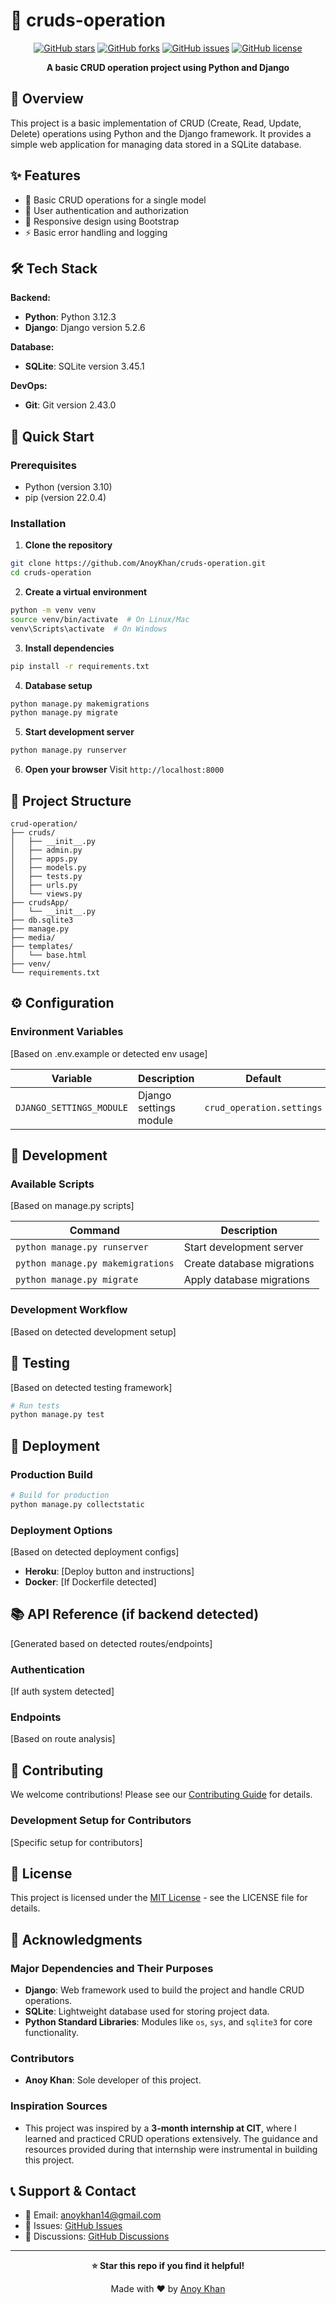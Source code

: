 # 🚀 cruds-operation

<div align="center">

[![GitHub stars](https://img.shields.io/github/stars/AnoyKhan/cruds-operation?style=for-the-badge)](https://github.com/AnoyKhan/cruds-operation/stargazers)
[![GitHub forks](https://img.shields.io/github/forks/AnoyKhan/cruds-operation?style=for-the-badge)](https://github.com/AnoyKhan/cruds-operation/network)
[![GitHub issues](https://img.shields.io/github/issues/AnoyKhan/cruds-operation?style=for-the-badge)](https://github.com/AnoyKhan/cruds-operation/issues)
[![GitHub license](https://img.shields.io/github/license/AnoyKhan/cruds-operation?style=for-the-badge)](LICENSE)

**A basic CRUD operation project using Python and Django**

</div>

## 📖 Overview

This project is a basic implementation of CRUD (Create, Read, Update, Delete) operations using Python and the Django framework. It provides a simple web application for managing data stored in a SQLite database.

## ✨ Features

- 🎯 Basic CRUD operations for a single model
- 🔐 User authentication and authorization
- 📱 Responsive design using Bootstrap
- ⚡ Basic error handling and logging

## 🛠️ Tech Stack

**Backend:**
- **Python**: Python 3.12.3
- **Django**: Django version 5.2.6

**Database:**
- **SQLite**: SQLite version 3.45.1

**DevOps:**
- **Git**: Git version 2.43.0

## 🚀 Quick Start

### Prerequisites
- Python (version 3.10)
- pip (version 22.0.4)

### Installation

1. **Clone the repository**
 ```bash
 git clone https://github.com/AnoyKhan/cruds-operation.git
 cd cruds-operation
 ```

2. **Create a virtual environment**
 ```bash
 python -m venv venv
 source venv/bin/activate  # On Linux/Mac
 venv\Scripts\activate  # On Windows
 ```

3. **Install dependencies**
 ```bash
 pip install -r requirements.txt
 ```

4. **Database setup**
 ```bash
 python manage.py makemigrations
 python manage.py migrate
 ```

5. **Start development server**
 ```bash
 python manage.py runserver
 ```

6. **Open your browser**
 Visit `http://localhost:8000`

## 📁 Project Structure

```
crud-operation/
├── cruds/
│   ├── __init__.py
│   ├── admin.py
│   ├── apps.py
│   ├── models.py
│   ├── tests.py
│   ├── urls.py
│   └── views.py
├── crudsApp/
│   └── __init__.py
├── db.sqlite3
├── manage.py
├── media/
├── templates/
│   └── base.html
├── venv/
└── requirements.txt
```

## ⚙️ Configuration

### Environment Variables
[Based on .env.example or detected env usage]

| Variable | Description | Default | Required |
|----------|-------------|---------|----------|
| `DJANGO_SETTINGS_MODULE` | Django settings module | `crud_operation.settings` | Yes |


## 🔧 Development

### Available Scripts
[Based on manage.py scripts]

| Command | Description |
|---------|-------------|
| `python manage.py runserver` | Start development server |
| `python manage.py makemigrations` | Create database migrations |
| `python manage.py migrate` | Apply database migrations |

### Development Workflow
[Based on detected development setup]

## 🧪 Testing

[Based on detected testing framework]
```bash
# Run tests
python manage.py test
```

## 🚀 Deployment

### Production Build
```bash
# Build for production
python manage.py collectstatic
```

### Deployment Options
[Based on detected deployment configs]
- **Heroku**: [Deploy button and instructions]
- **Docker**: [If Dockerfile detected]

## 📚 API Reference (if backend detected)

[Generated based on detected routes/endpoints]

### Authentication
[If auth system detected]

### Endpoints
[Based on route analysis]

## 🤝 Contributing

We welcome contributions! Please see our [Contributing Guide](CONTRIBUTING.md) for details.

### Development Setup for Contributors
[Specific setup for contributors]

## 📄 License

This project is licensed under the [MIT License](LICENSE) - see the LICENSE file for details.

## 🙏 Acknowledgments

### Major Dependencies and Their Purposes
- **Django**: Web framework used to build the project and handle CRUD operations.
- **SQLite**: Lightweight database used for storing project data.
- **Python Standard Libraries**: Modules like `os`, `sys`, and `sqlite3` for core functionality.

### Contributors
- **Anoy Khan**: Sole developer of this project.

### Inspiration Sources
- This project was inspired by a **3-month internship at CIT**, where I learned and practiced CRUD operations extensively. The guidance and resources provided during that internship were instrumental in building this project.


## 📞 Support & Contact

- 📧 Email: [anoykhan14@gmail.com](mailto:anoykhan@gmail.com)
- 🐛 Issues: [GitHub Issues](https://github.com/AnoyKhan/cruds-operation/issues)
- 💬 Discussions: [GitHub Discussions](https://github.com/AnoyKhan/cruds-operation/discussions)

---

<div align="center">

**⭐ Star this repo if you find it helpful!**

Made with ❤️ by [Anoy Khan](https://github.com/AnoyKhan)

</div>